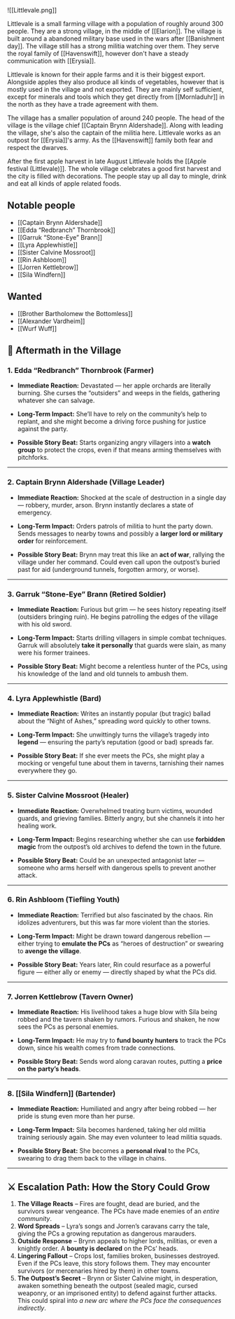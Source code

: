 ![[Littlevale.png]]

Littlevale is a small farming village with a population of roughly around 300 people. They are a strong village, in the middle of [[Elarion]]. The village is built around a abandoned military base used in the wars after [[Banishment day]]. The village still has a strong militia watching over them. They serve the royal family of [[Havenswift]], however don't have a steady communication with [[Erysia]]. 

Littlevale is known for their apple farms and it is their biggest export. Alongside apples they also produce all kinds of vegetables, however that is mostly used in the village and not exported. They are mainly self sufficient, except for minerals and tools which they get directly from [[Mornladuhr]] in the north as they have a trade agreement with them. 

The village has a smaller population of around 240 people. The head of the village is the village chief [[Captain Brynn Aldershade]]. Along with leading the village, she's also the captain of the militia here. Littlevale works as an outpost for [[Erysia]]'s army. As the [[Havenswift]] family both fear and respect the dwarves. 

After the first apple harvest in late August Littlevale holds the [[Apple festival (Littlevale)]]. The whole village celebrates a good first harvest and the city is filled with decorations.  The people stay up all day to mingle, drink and eat all kinds of apple related foods. 

## Notable people
- [[Captain Brynn Aldershade]]
- [[Edda “Redbranch” Thornbrook]]
- [[Garruk “Stone-Eye” Brann]]
- [[Lyra Applewhistle]]
- [[Sister Calvine Mossroot]]
- [[Rin Ashbloom]]
- [[Jorren Kettlebrow]]
- [[Sila Windfern]]
## Wanted
- [[Brother Bartholomew the Bottomless]]
- [[Alexander Vardheim]]
- [[Wurf Wuff]]
## 🌳 Aftermath in the Village

### **1. Edda “Redbranch” Thornbrook (Farmer)**

- **Immediate Reaction:** Devastated — her apple orchards are literally burning. She curses the “outsiders” and weeps in the fields, gathering whatever she can salvage.
    
- **Long-Term Impact:** She’ll have to rely on the community’s help to replant, and she might become a driving force pushing for justice against the party.
    
- **Possible Story Beat:** Starts organizing angry villagers into a **watch group** to protect the crops, even if that means arming themselves with pitchforks.
    

---

### **2. Captain Brynn Aldershade (Village Leader)**

- **Immediate Reaction:** Shocked at the scale of destruction in a single day — robbery, murder, arson. Brynn instantly declares a state of emergency.
    
- **Long-Term Impact:** Orders patrols of militia to hunt the party down. Sends messages to nearby towns and possibly a **larger lord or military order** for reinforcement.
    
- **Possible Story Beat:** Brynn may treat this like an **act of war**, rallying the village under her command. Could even call upon the outpost’s buried past for aid (underground tunnels, forgotten armory, or worse).
    

---

### **3. Garruk “Stone-Eye” Brann (Retired Soldier)**

- **Immediate Reaction:** Furious but grim — he sees history repeating itself (outsiders bringing ruin). He begins patrolling the edges of the village with his old sword.
    
- **Long-Term Impact:** Starts drilling villagers in simple combat techniques. Garruk will absolutely **take it personally** that guards were slain, as many were his former trainees.
    
- **Possible Story Beat:** Might become a relentless hunter of the PCs, using his knowledge of the land and old tunnels to ambush them.
    

---

### **4. Lyra Applewhistle (Bard)**

- **Immediate Reaction:** Writes an instantly popular (but tragic) ballad about the “Night of Ashes,” spreading word quickly to other towns.
    
- **Long-Term Impact:** She unwittingly turns the village’s tragedy into **legend** — ensuring the party’s reputation (good or bad) spreads far.
    
- **Possible Story Beat:** If she ever meets the PCs, she might play a mocking or vengeful tune about them in taverns, tarnishing their names everywhere they go.
    

---

### **5. Sister Calvine Mossroot (Healer)**

- **Immediate Reaction:** Overwhelmed treating burn victims, wounded guards, and grieving families. Bitterly angry, but she channels it into her healing work.
    
- **Long-Term Impact:** Begins researching whether she can use **forbidden magic** from the outpost’s old archives to defend the town in the future.
    
- **Possible Story Beat:** Could be an unexpected antagonist later — someone who arms herself with dangerous spells to prevent another attack.
    

---

### **6. Rin Ashbloom (Tiefling Youth)**

- **Immediate Reaction:** Terrified but also fascinated by the chaos. Rin idolizes adventurers, but this was far more violent than the stories.
    
- **Long-Term Impact:** Might be drawn toward dangerous rebellion — either trying to **emulate the PCs** as “heroes of destruction” or swearing to **avenge the village**.
    
- **Possible Story Beat:** Years later, Rin could resurface as a powerful figure — either ally or enemy — directly shaped by what the PCs did.
    

---

### **7. Jorren Kettlebrow (Tavern Owner)**

- **Immediate Reaction:** His livelihood takes a huge blow with Sila being robbed and the tavern shaken by rumors. Furious and shaken, he now sees the PCs as personal enemies.
    
- **Long-Term Impact:** He may try to **fund bounty hunters** to track the PCs down, since his wealth comes from trade connections.
    
- **Possible Story Beat:** Sends word along caravan routes, putting a **price on the party’s heads**.
    

---

### **8. [[Sila Windfern]] (Bartender)**

- **Immediate Reaction:** Humiliated and angry after being robbed — her pride is stung even more than her purse.
    
- **Long-Term Impact:** Sila becomes hardened, taking her old militia training seriously again. She may even volunteer to lead militia squads.
    
- **Possible Story Beat:** She becomes a **personal rival** to the PCs, swearing to drag them back to the village in chains.
    

---

## ⚔️ Escalation Path: How the Story Could Grow

1. **The Village Reacts** – Fires are fought, dead are buried, and the survivors swear vengeance. The PCs have made enemies of an _entire community_.
2. **Word Spreads** – Lyra’s songs and Jorren’s caravans carry the tale, giving the PCs a growing reputation as dangerous marauders.
3. **Outside Response** – Brynn appeals to higher lords, militias, or even a knightly order. A **bounty is declared** on the PCs’ heads.
4. **Lingering Fallout** – Crops lost, families broken, businesses destroyed. Even if the PCs leave, this story follows them. They may encounter survivors (or mercenaries hired by them) in other towns.
5. **The Outpost’s Secret** – Brynn or Sister Calvine might, in desperation, awaken something beneath the outpost (sealed magic, cursed weaponry, or an imprisoned entity) to defend against further attacks. This could spiral into _a new arc where the PCs face the consequences indirectly_.
